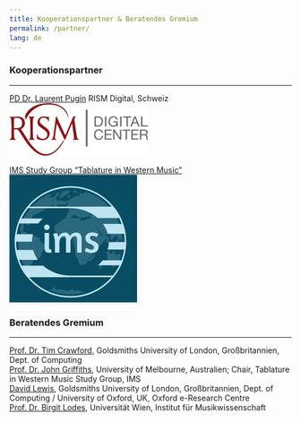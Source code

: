 ```yaml
---
title: Kooperationspartner & Beratendes Gremium  
permalink: /partner/
lang: de
---
```


### Kooperationspartner
---
[PD Dr. Laurent Pugin](https://rism.digital/organization/contact.html) RISM Digital, Schweiz  
![](/assets/img/RISM.png) 

[IMS Study Group “Tablature in Western Music”](https://www.musicology.org/networks/sg/tablature)  
![](/assets/img/IMS.png)

### Beratendes Gremium
---
[Prof. Dr. Tim Crawford](https://www.gold.ac.uk/computing/people/t-crawford/), Goldsmiths University of London, Großbritannien, Dept. of Computing  
[Prof. Dr. John Griffiths](https://www.lavihuela.com/), University of Melbourne, Australien; Chair, Tablature in Western Music Study Group, IMS  
[David Lewis](https://eng.ox.ac.uk/people/david-lewis/), Goldsmiths University of London, Großbritannien, Dept. of Computing / University of Oxford, UK, Oxford e-Research Centre   
[Prof. Dr. Birgit Lodes](https://musikwissenschaft.univie.ac.at/ueber-uns/team/lodes/), Universität Wien, Institut für Musikwissenschaft 
